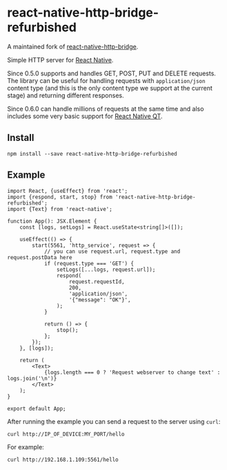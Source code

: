 # react-native-http-bridge-refurbished
A maintained fork of [react-native-http-bridge](https://github.com/alwx/react-native-http-bridge). 

Simple HTTP server for [React Native](https://github.com/facebook/react-native).

Since 0.5.0 supports and handles GET, POST, PUT and DELETE requests.
The library can be useful for handling requests with `application/json` content type
(and this is the only content type we support at the current stage) and returning different responses.

Since 0.6.0 can handle millions of requests at the same time and also includes some very basic support for [React Native QT](https://github.com/status-im/react-native-desktop). 

## Install

```shell
npm install --save react-native-http-bridge-refurbished
```

## Example

```tsx
import React, {useEffect} from 'react';
import {respond, start, stop} from 'react-native-http-bridge-refurbished';
import {Text} from 'react-native';

function App(): JSX.Element {
    const [logs, setLogs] = React.useState<string[]>([]);

    useEffect(() => {
        start(5561, 'http_service', request => {
            // you can use request.url, request.type and request.postData here
            if (request.type === 'GET') {
                setLogs([...logs, request.url]);
                respond(
                    request.requestId,
                    200,
                    'application/json',
                    '{"message": "OK"}',
                );
            }

            return () => {
                stop();
            };
        });
    }, [logs]);

    return (
        <Text>
            {logs.length === 0 ? 'Request webserver to change text' : logs.join('\n')}
        </Text>
    );
}

export default App;
```

After running the example you can send a request to the server using `curl`:

```shell
curl http://IP_OF_DEVICE:MY_PORT/hello
```
For example:
```shell
curl http://192.168.1.109:5561/hello
```
